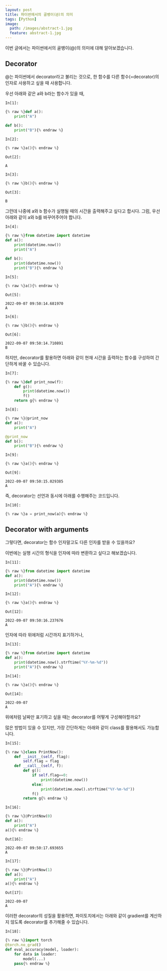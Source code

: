 ```yaml
---
layout: post
title: 파이썬에서의 골뱅이(@)의 의미
tags: [Python]
image:
  path: /images/abstract-1.jpg
  feature: abstract-1.jpg
---
```


이번 글에서는 파이썬에서의 골뱅이(@)의 의미에 대해 알아보겠습니다.

## Decorator

@는 파이썬에서 decorator라고 불리는 것으로, 한 함수를 다른 함수(=decorator)의 인자로 사용하고 싶을 때 사용합니다.

우선 아래와 같은 a와 b라는 함수가 있을 때,

`In[1]:`
```python
{% raw %}def a():
    print("A")
    
def b():
    print("B"){% endraw %}
```

`In[2]:`
```python
{% raw %}a(){% endraw %}
```
`Out[2]:`

    A
    

`In[3]:`
```python
{% raw %}b(){% endraw %}
```
`Out[3]:`

    B
    

그런데 나중에 a와 b 함수가 실행될 때의 시간을 출력해주고 싶다고 합시다.
그럼, 우선 아래와 같이 a와 b를 바꾸어주어야 합니다.

`In[4]:`
```python
{% raw %}from datetime import datetime
def a():
    print(datetime.now())
    print("A")
    
def b():
    print(datetime.now())
    print("B"){% endraw %}
```

`In[5]:`
```python
{% raw %}a(){% endraw %}
```
`Out[5]:`

    2022-09-07 09:50:14.681970
    A
    

`In[6]:`
```python
{% raw %}b(){% endraw %}
```
`Out[6]:`

    2022-09-07 09:50:14.710891
    B
    

하지만, decorator를 활용하면 아래와 같이 현재 시간을 출력하는 함수를 구성하여 간단하게 바꿀 수 있습니다.

`In[7]:`
```python
{% raw %}def print_now(f):
    def g():
        print(datetime.now())
        f()
    return g{% endraw %}
```

`In[8]:`
```python
{% raw %}@print_now
def a():
    print("A")

@print_now
def b():
    print("B"){% endraw %}
```

`In[9]:`
```python
{% raw %}a(){% endraw %}
```
`Out[9]:`

    2022-09-07 09:50:15.029385
    A
    

즉, decorator는 선언과 동시에 아래를 수행해주는 코드입니다.

`In[10]:`
```python
{% raw %}a = print_now(a){% endraw %}
```

## Decorator with arguments

그렇다면, decorator는 함수 인자말고도 다른 인자를 받을 수 있을까요?

이번에는 실행 시간의 형식을 인자에 따라 변환하고 싶다고 해보겠습니다.

`In[11]:`
```python
{% raw %}from datetime import datetime
def a():
    print(datetime.now())
    print("A"){% endraw %}
```

`In[12]:`
```python
{% raw %}a(){% endraw %}
```
`Out[12]:`

    2022-09-07 09:50:16.237676
    A
    

인자에 따라 위에처럼 시간까지 표기하거나,

`In[13]:`
```python
{% raw %}from datetime import datetime
def a():
    print(datetime.now().strftime("%Y-%m-%d"))
    print("A"){% endraw %}
```

`In[14]:`
```python
{% raw %}a(){% endraw %}
```
`Out[14]:`

    2022-09-07
    A
    

위에처럼 날짜만 표기하고 싶을 때는 decorator를 어떻게 구성해야할까요?

많은 방법이 있을 수 있지만, 가장 간단하게는 아래와 같이 class를 활용해서도 가능합니다.

`In[15]:`
```python
{% raw %}class PrintNow():
    def __init__(self, flag):
        self.flag = flag
    def __call__(self, f):
        def g():
            if self.flag==0:
                print(datetime.now())
            else: 
                print(datetime.now().strftime("%Y-%m-%d"))
            f()
        return g{% endraw %}
```

`In[16]:`
```python
{% raw %}@PrintNow(0)
def a():
    print("A")
a(){% endraw %}
```
`Out[16]:`

    2022-09-07 09:50:17.693655
    A
    

`In[17]:`
```python
{% raw %}@PrintNow(1)
def a():
    print("A")
a(){% endraw %}
```
`Out[17]:`

    2022-09-07
    A
    

이러한 decorator의 성질을 활용하면, 파이토치에서는 아래와 같이 gradient를 계산하지 않도록 decorator를 추가해줄 수 있습니다.

`In[18]:`
```python
{% raw %}import torch
@torch.no_grad()
def eval_accuracy(model, loader):
    for data in loader:
        model(...)
    pass{% endraw %}
```
